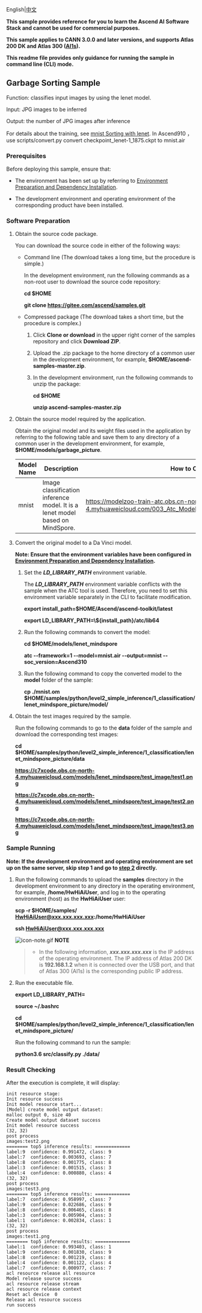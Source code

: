 English|[中文](README_CN.md)

**This sample provides reference for you to learn the Ascend AI Software Stack and cannot be used for commercial purposes.**

**This sample applies to CANN 3.0.0 and later versions, and supports Atlas 200 DK and Atlas 300 ([AI1s](https://support.huaweicloud.com/productdesc-ecs/ecs_01_0047.html#ecs_01_0047__section78423209366)).**

**This readme file provides only guidance for running the sample in command line (CLI) mode.**

## Garbage Sorting Sample

Function: classifies input images by using the lenet model.

Input: JPG images to be inferred

Output: the number of JPG images after inference

For details about the training, see [mnist Sorting with lenet](https://gitee.com/ascend/modelzoo/tree/master/built-in/MindSpore/Official/cv/image_classification/LeNet_for_MindSpore).
In Ascend910 ， use scripts/convert.py convert checkpoint_lenet-1_1875.ckpt to mnist.air


### Prerequisites

Before deploying this sample, ensure that:

- The environment has been set up by referring to [Environment Preparation and Dependency Installation](https://gitee.com/ascend/samples/tree/master/python/environment).

- The development environment and operating environment of the corresponding product have been installed.

### Software Preparation

1. Obtain the source code package.

   You can download the source code in either of the following ways:

    - Command line (The download takes a long time, but the procedure is simple.)

        In the development environment, run the following commands as a non-root user to download the source code repository:

       **cd $HOME**

       **git clone https://gitee.com/ascend/samples.git**

    - Compressed package (The download takes a short time, but the procedure is complex.)

        1. Click **Clone or download** in the upper right corner of the samples repository and click **Download ZIP**.

        2. Upload the .zip package to the home directory of a common user in the development environment, for example, **$HOME/ascend-samples-master.zip**.

        3. In the development environment, run the following commands to unzip the package:

            **cd $HOME**

            **unzip ascend-samples-master.zip**

2. Obtain the source model required by the application.

    Obtain the original model and its weight files used in the application by referring to the following table and save them to any directory of a common user in the development environment, for example, **$HOME/models/garbage_picture**.

    | **Model Name** | **Description**                          | **How to Obtain**                        |
    | -------------- | ---------------------------------------- | ---------------------------------------- |
    | mnist    | Image classification inference model. It is a lenet model based on MindSpore. | https://modelzoo-train-atc.obs.cn-north-4.myhuaweicloud.com/003_Atc_Models/AE/ATC%20Model/lenet/mnist.air |



3. Convert the original model to a Da Vinci model.

    **Note: Ensure that the environment variables have been configured in [Environment Preparation and Dependency Installation](https://gitee.com/ascend/samples/tree/dev/python/environment).**

    1. Set the ***LD_LIBRARY_PATH*** environment variable.

        The ***LD_LIBRARY_PATH*** environment variable conflicts with the sample when the ATC tool is used. Therefore, you need to set this environment variable separately in the CLI to facilitate modification.

        **export install_path=$HOME/Ascend/ascend-toolkit/latest**

        **export LD_LIBRARY_PATH=\\${install_path}/atc/lib64**  

    2. Run the following commands to  convert the model:

        **cd $HOME/models/lenet_mindspore**

        **atc --framework=1 --model=mnist.air  --output=mnist --soc_version=Ascend310**

    3. Run the following command to copy the converted model to the **model** folder of the sample:

        **cp ./mnist.om $HOME/samples/python/level2_simple_inference/1_classification/lenet_mindspore_picture/model/**

4. Obtain the test images required by the sample.

    Run the following commands to go to the **data** folder of the sample and download the corresponding test images:

    **cd $HOME/samples/python/level2_simple_inference/1_classification/lenet_mindspore_picture/data**

    **https://c7xcode.obs.cn-north-4.myhuaweicloud.com/models/lenet_mindspore/test_image/test1.png**

    **https://c7xcode.obs.cn-north-4.myhuaweicloud.com/models/lenet_mindspore/test_image/test2.png** 
    
    **https://c7xcode.obs.cn-north-4.myhuaweicloud.com/models/lenet_mindspore/test_image/test3.png**      



### Sample Running

**Note: If the development environment and operating environment are set up on the same server, skip step 1 and go to [step 2](#step_2) directly.**   

1. Run the following commands to upload the **samples** directory in the development environment to any directory in the operating environment, for example, **/home/HwHiAiUser**, and log in to the operating environment (host) as the **HwHiAiUser** user:

    **scp -r $HOME/samples/  HwHiAiUser@xxx.xxx.xxx.xxx:/home/HwHiAiUser**

    **ssh HwHiAiUser@xxx.xxx.xxx.xxx**    

    ![](https://images.gitee.com/uploads/images/2020/1106/160652_6146f6a4_5395865.gif "icon-note.gif") **NOTE**  

    > - In the following information, ***xxx.xxx.xxx.xxx*** is the IP address of the operating environment. The IP address of Atlas 200 DK is **192.168.1.2** when it is connected over the USB port, and that of Atlas 300 (AI1s) is the corresponding public IP address.

2. Run the executable file.

      **export LD_LIBRARY_PATH=**  

      **source ~/.bashrc**  

      **cd $HOME/samples/python/level2_simple_inference/1_classification/lenet_mindspore_picture/**     

    Run the following command to run the sample:

    **python3.6 src/classify.py ./data/**
### Result Checking

After the execution is complete, it will display:

```
init resource stage:
Init resource success
Init model resource start...
[Model] create model output dataset:
malloc output 0, size 40
Create model output dataset success
Init model resource success
(32, 32)
post process
images:test2.png
======== top5 inference results: =============
label:9  confidence: 0.991472, class: 9
label:7  confidence: 0.003693, class: 7
label:8  confidence: 0.001775, class: 8
label:3  confidence: 0.001515, class: 3
label:4  confidence: 0.000880, class: 4
(32, 32)
post process
images:test3.png
======== top5 inference results: =============
label:7  confidence: 0.958997, class: 7
label:9  confidence: 0.022686, class: 9
label:8  confidence: 0.006465, class: 8
label:3  confidence: 0.005904, class: 3
label:1  confidence: 0.002834, class: 1
(32, 32)
post process
images:test1.png
======== top5 inference results: =============
label:1  confidence: 0.993403, class: 1
label:9  confidence: 0.001830, class: 9
label:8  confidence: 0.001219, class: 8
label:4  confidence: 0.001122, class: 4
label:7  confidence: 0.000977, class: 7
acl resource release all resource
Model release source success
acl resource release stream
acl resource release context
Reset acl device  0
Release acl resource success
run success
```


